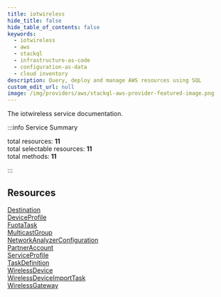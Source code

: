 ```yaml
---
title: iotwireless
hide_title: false
hide_table_of_contents: false
keywords:
  - iotwireless
  - aws
  - stackql
  - infrastructure-as-code
  - configuration-as-data
  - cloud inventory
description: Query, deploy and manage AWS resources using SQL
custom_edit_url: null
image: /img/providers/aws/stackql-aws-provider-featured-image.png
---
```


The iotwireless service documentation.

:::info Service Summary

<div class="row">
<div class="providerDocColumn">
<span>total resources:&nbsp;<b>11</b></span><br />
<span>total selectable resources:&nbsp;<b>11</b></span><br />
<span>total methods:&nbsp;<b>11</b></span><br />
</div>
</div>

:::

## Resources
<div class="row">
<div class="providerDocColumn">
<a href="/providers/aws/iotwireless/Destination/">Destination</a><br />
<a href="/providers/aws/iotwireless/DeviceProfile/">DeviceProfile</a><br />
<a href="/providers/aws/iotwireless/FuotaTask/">FuotaTask</a><br />
<a href="/providers/aws/iotwireless/MulticastGroup/">MulticastGroup</a><br />
<a href="/providers/aws/iotwireless/NetworkAnalyzerConfiguration/">NetworkAnalyzerConfiguration</a><br />
<a href="/providers/aws/iotwireless/PartnerAccount/">PartnerAccount</a>
</div>
<div class="providerDocColumn">
<a href="/providers/aws/iotwireless/ServiceProfile/">ServiceProfile</a><br />
<a href="/providers/aws/iotwireless/TaskDefinition/">TaskDefinition</a><br />
<a href="/providers/aws/iotwireless/WirelessDevice/">WirelessDevice</a><br />
<a href="/providers/aws/iotwireless/WirelessDeviceImportTask/">WirelessDeviceImportTask</a><br />
<a href="/providers/aws/iotwireless/WirelessGateway/">WirelessGateway</a>
</div>
</div>